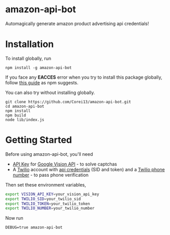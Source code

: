 # amazon-api-bot
Automagically generate amazon product advertising api credentials!

# Installation
To install globally, run
```
npm install -g amazon-api-bot
```
If you face any **EACCES** error when you try to install this package globally, follow [this guide](https://docs.npmjs.com/getting-started/fixing-npm-permissions) as npm suggests.

You can also try without installing globally.
```
git clone https://github.com/Corei13/amazon-api-bot.git
cd amazon-api-bot
npm install
npm build
node lib/index.js
```


# Getting Started
Before using amazon-api-bot, you'll need
- [API Key](https://support.google.com/cloud/answer/6158862?hl=en
) for [Google Vision API](https://cloud.google.com/vision/) - to solve captchas
- A [Twilio](https://www.twilio.com/) account with [api credentials](https://www.twilio.com/docs/api/rest/request
) (SID and token) and a [Twilio phone number](https://www.twilio.com/phone-numbers) - to pass phone verification


Then set these environment variables,
```bash
export VISION_API_KEY=your_vision_api_key
export TWILIO_SID=your_twilio_sid
export TWILIO_TOKEN=your_twilio_token
export TWILIO_NUMBER=your_twilio_number
```

Now run
```
DEBUG=true amazon-api-bot
```
